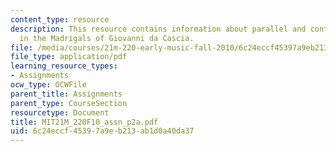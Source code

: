 ```yaml
---
content_type: resource
description: This resource contains information about parallel and contrary motion
  in the Madrigals of Giovanni da Cascia.
file: /media/courses/21m-220-early-music-fall-2010/6c24eccf45397a9eb213ab1d0a40da37_MIT21M_220F10_assn_p2a.pdf
file_type: application/pdf
learning_resource_types:
- Assignments
ocw_type: OCWFile
parent_title: Assignments
parent_type: CourseSection
resourcetype: Document
title: MIT21M_220F10_assn_p2a.pdf
uid: 6c24eccf-4539-7a9e-b213-ab1d0a40da37
---
```

